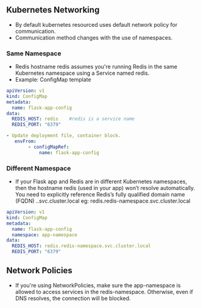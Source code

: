 ## Kubernetes Networking
- By default kubernetes resourced uses default network policy for communication.
- Communication method changes with the use of namespaces.

### Same Namespace

- Redis hostname redis assumes you're running Redis in the same Kubernetes namespace using a Service named redis.
- Example: ConfigMap template  

```yaml
apiVersion: v1
kind: ConfigMap
metadata:
  name: flask-app-config
data:
  REDIS_HOST: redis    #redis is a service name
  REDIS_PORT: "6379"

- Update deployment file, container block.
   envFrom:
        - configMapRef:
            name: flask-app-config
```
###  Different Namespace

- If your Flask app and Redis are in different Kubernetes namespaces, then the hostname redis (used in your app) won’t resolve automatically. You need to explicitly reference Redis’s fully qualified domain name (FQDN)
 <service-name>.<namespace>.svc.cluster.local
 eg:  redis.redis-namespace.svc.cluster.local


```yaml
apiVersion: v1
kind: ConfigMap
metadata:
  name: flask-app-config
  namespace: app-namespace
data:
  REDIS_HOST: redis.redis-namespace.svc.cluster.local
  REDIS_PORT: "6379"
```

##  Network Policies

- If you're using NetworkPolicies, make sure the app-namespace is allowed to access services in the redis-namespace. Otherwise, even if DNS resolves, the connection will be blocked.

